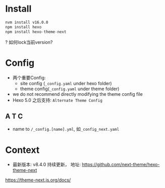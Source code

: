 

# Install

```s
nvm install v16.0.0
npm install hexo
npm install hexo-theme-next
```

? 如何lock当前version?

# Config

*  两个重要Config: 
    +  site config (`_config.yaml` under hexo folder)
    +  theme config(`_config.yaml` under theme folder)
*  we do not recommend directly modifying the theme config file 
*  Hexo 5.0 之后支持: `Alternate Theme Config`

## A T C

*  name to `/_config.[name].yml`, 如`_config_next.yaml`

# Context

*  最新版本: v8.4.0 持续更新， 地址: https://github.com/next-theme/hexo-theme-next

https://theme-next.js.org/docs/